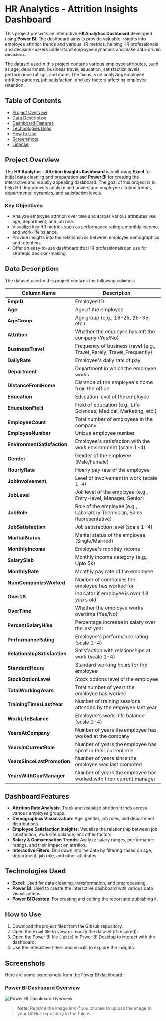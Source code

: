 # HR Analytics - Attrition Insights Dashboard

This project presents an interactive **HR Analytics Dashboard** developed using **Power BI**. The dashboard aims to provide valuable insights into employee attrition trends and various HR metrics, helping HR professionals and decision-makers understand employee dynamics and make data-driven decisions.

The dataset used in this project contains various employee attributes, such as age, department, business travel, education, satisfaction levels, performance ratings, and more. The focus is on analyzing employee attrition patterns, job satisfaction, and key factors affecting employee retention.

## Table of Contents
- [Project Overview](#project-overview)
- [Data Description](#data-description)
- [Dashboard Features](#dashboard-features)
- [Technologies Used](#technologies-used)
- [How to Use](#how-to-use)
- [Screenshots](#screenshots)
- [License](#license)

## Project Overview
The **HR Analytics - Attrition Insights Dashboard** is built using **Excel** for initial data cleaning and preparation and **Power BI** for creating the interactive and visually appealing dashboard. The goal of this project is to help HR departments analyze and understand employee attrition trends, departmental dynamics, and satisfaction levels.

### Key Objectives:
- Analyze employee attrition over time and across various attributes like age, department, and job role.
- Visualize key HR metrics such as performance ratings, monthly income, and work-life balance.
- Provide insights into the relationships between employee demographics and retention.
- Offer an easy-to-use dashboard that HR professionals can use for strategic decision-making.

## Data Description
The dataset used in this project contains the following columns:

| Column Name               | Description                                                                 |
|---------------------------|-----------------------------------------------------------------------------|
| **EmpID**                 | Employee ID                                                                  |
| **Age**                   | Age of the employee                                                           |
| **AgeGroup**              | Age group (e.g., 18-25, 26-35, etc.)                                          |
| **Attrition**             | Whether the employee has left the company (Yes/No)                           |
| **BusinessTravel**        | Frequency of business travel (e.g., Travel_Rarely, Travel_Frequently)       |
| **DailyRate**             | Employee's daily rate of pay                                                 |
| **Department**            | Department in which the employee works                                        |
| **DistanceFromHome**      | Distance of the employee's home from the office                              |
| **Education**             | Education level of the employee                                              |
| **EducationField**        | Field of education (e.g., Life Sciences, Medical, Marketing, etc.)           |
| **EmployeeCount**         | Total number of employees in the company                                     |
| **EmployeeNumber**        | Unique employee number                                                       |
| **EnvironmentSatisfaction** | Employee's satisfaction with the work environment (scale 1-4)               |
| **Gender**                | Gender of the employee (Male/Female)                                          |
| **HourlyRate**            | Hourly pay rate of the employee                                              |
| **JobInvolvement**        | Level of involvement in work (scale 1-4)                                      |
| **JobLevel**              | Job level of the employee (e.g., Entry-level, Manager, Senior)              |
| **JobRole**               | Role of the employee (e.g., Laboratory Technician, Sales Representative)     |
| **JobSatisfaction**       | Job satisfaction level (scale 1-4)                                           |
| **MaritalStatus**         | Marital status of the employee (Single/Married)                             |
| **MonthlyIncome**         | Employee's monthly income                                                     |
| **SalarySlab**            | Monthly income category (e.g., Upto 5k)                                       |
| **MonthlyRate**           | Monthly pay rate of the employee                                             |
| **NumCompaniesWorked**    | Number of companies the employee has worked for                             |
| **Over18**                | Indicator if employee is over 18 years old                                   |
| **OverTime**              | Whether the employee works overtime (Yes/No)                                 |
| **PercentSalaryHike**     | Percentage increase in salary over the last year                            |
| **PerformanceRating**     | Employee's performance rating (scale 1-4)                                    |
| **RelationshipSatisfaction** | Satisfaction with relationships at work (scale 1-4)                       |
| **StandardHours**         | Standard working hours for the employee                                      |
| **StockOptionLevel**      | Stock options level of the employee                                          |
| **TotalWorkingYears**     | Total number of years the employee has worked                               |
| **TrainingTimesLastYear** | Number of training sessions attended by the employee last year              |
| **WorkLifeBalance**       | Employee's work-life balance (scale 1-4)                                     |
| **YearsAtCompany**        | Number of years the employee has worked at the company                      |
| **YearsInCurrentRole**    | Number of years the employee has spent in their current role                |
| **YearsSinceLastPromotion** | Number of years since the employee was last promoted                       |
| **YearsWithCurrManager**  | Number of years the employee has worked with their current manager           |

## Dashboard Features
- **Attrition Rate Analysis**: Track and visualize attrition trends across various employee groups.
- **Demographics Visualization**: Age, gender, job roles, and department distributions.
- **Employee Satisfaction Insights**: Visualize the relationship between job satisfaction, work-life balance, and other factors.
- **Salary & Compensation Trends**: Analyze salary ranges, performance ratings, and their impact on attrition.
- **Interactive Filters**: Drill down into the data by filtering based on age, department, job role, and other attributes.

## Technologies Used
- **Excel**: Used for data cleaning, transformation, and preprocessing.
- **Power BI**: Used to create the interactive dashboard with various data visualizations.
- **Power BI Desktop**: For creating and editing the report and publishing it.

## How to Use
1. Download the project files from the GitHub repository.
2. Open the Excel file to view or modify the dataset (if required).
3. Open the Power BI file (`.pbix`) in Power BI Desktop to interact with the dashboard.
4. Use the interactive filters and visuals to explore the insights.

## Screenshots

Here are some screenshots from the Power BI dashboard:

### Power BI Dashboard Overview
![Power BI Dashboard Overview](https://drive.google.com/uc?id=1ovRFwajSqN7Mrip66EESxROaahPYfCCO)

> **Note**: Replace the image link if you choose to upload the image to your GitHub repository in the future.

